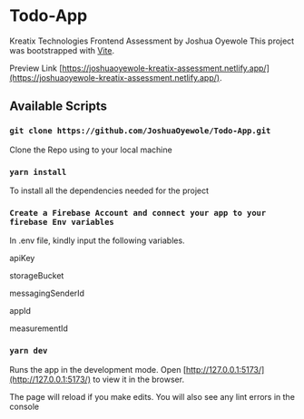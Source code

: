 # Todo-App
Kreatix Technologies Frontend Assessment by Joshua Oyewole
This project was bootstrapped with [Vite](https://vitejs.dev/guide/).


Preview Link [https://joshuaoyewole-kreatix-assessment.netlify.app/](https://joshuaoyewole-kreatix-assessment.netlify.app/).


## Available Scripts


### `git clone https://github.com/JoshuaOyewole/Todo-App.git`
Clone the Repo using to your local machine

### `yarn install`
To install all the dependencies needed for the project

### `Create a Firebase Account and connect your app to your firebase Env variables`

In .env file, kindly input the following variables.

apiKey

storageBucket

messagingSenderId

appId

measurementId

### `yarn dev`
Runs the app in the development mode.
Open [http://127.0.0.1:5173/](http://127.0.0.1:5173/) to view it in the browser.

The page will reload if you make edits.
You will also see any lint errors in the console

